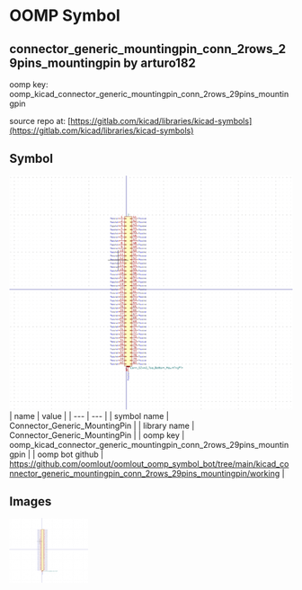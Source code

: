 # OOMP Symbol  
## connector_generic_mountingpin_conn_2rows_29pins_mountingpin  by arturo182  
  
oomp key: oomp_kicad_connector_generic_mountingpin_conn_2rows_29pins_mountingpin  
  
source repo at: [https://gitlab.com/kicad/libraries/kicad-symbols](https://gitlab.com/kicad/libraries/kicad-symbols)  
## Symbol  
  
[![working.png](working_600.png)](working.png)  
| name | value | 
| --- | --- | 
| symbol name | Connector_Generic_MountingPin | 
| library name | Connector_Generic_MountingPin | 
| oomp key | oomp_kicad_connector_generic_mountingpin_conn_2rows_29pins_mountingpin | 
| oomp bot github | https://github.com/oomlout/oomlout_oomp_symbol_bot/tree/main/kicad_connector_generic_mountingpin_conn_2rows_29pins_mountingpin/working | 
## Images  
  
[![working.png](working_140.png)](working.png)  
